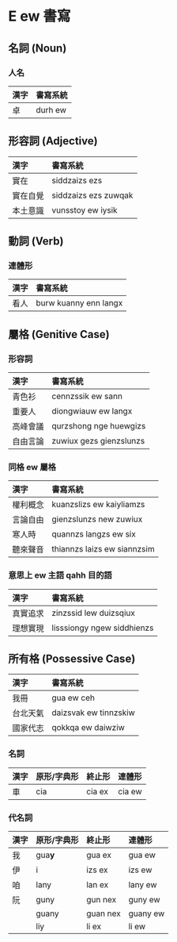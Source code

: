 # E ew 書寫

## 名詞 (Noun)

### 人名

| 漢字 | 書寫系統 |
| :--- | :--- |
| 卓 | durh ew |

## 形容詞 (Adjective)

| 漢字 | 書寫系統 |
| :--- | :--- |
| 實在 | siddzaizs ezs |
| 實在自覺 | siddzaizs ezs zuwqak |
| 本土意識 | vunsstoy ew iysik |

## 動詞 (Verb)

### 連體形

| 漢字 | 書寫系統 |
| :--- | :--- |
| 看人 | burw kuanny enn langx |

## 屬格 (Genitive Case)

### 形容詞

| 漢字 | 書寫系統 |
| :--- | :--- |
| 青色衫 | cennzssik ew sann |
| 重要人 | diongwiauw ew langx |
| 高峰會議 | qurzshong nge huewgizs |
| 自由言論 | zuwiux gezs gienzslunzs |

### 同格 ew 屬格

| 漢字 | 書寫系統 |
| :--- | :--- |
| 權利概念 | kuanzslizs ew kaiyliamzs |
| 言論自由 | gienzslunzs new zuwiux |
| 寒人時 | quannzs langzs ew six |
| 聽來聲音 | thiannzs laizs ew siannzsim |

### 意思上 ew 主語 qahh 目的語

| 漢字 | 書寫系統 |
| :--- | :--- |
| 真實追求 | zinzssid lew duizsqiux |
| 理想實現 | lisssiongy ngew siddhienzs |

## 所有格 (Possessive Case)

| 漢字 | 書寫系統 |
| :--- | :--- |
| 我冊 | gua ew ceh |
| 台北天氣 | daizsvak ew tinnzskiw |
| 國家代志 | qokkqa ew daiwziw |

### 名詞

| 漢字 | 原形/字典形 | 終止形 | 連體形 |
| :--- | :--- | :--- | :--- |
| 車 | cia | cia ex | cia ew |

### 代名詞

| 漢字 | 原形/字典形 | 終止形 | 連體形 |
| :--- | :--- | :--- | :--- |
| 我 | gua**y** | gua ex | gua ew |
| 伊 | i | izs ex | izs ew |
| 咱 | lany | lan ex | lany ew |
| 阮 | guny | gun nex | guny ew |
|| guany | guan nex | guany ew |
|| liy | li ex | li ew |
